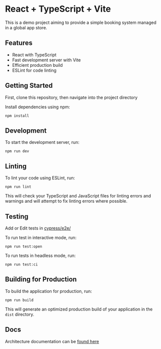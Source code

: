 # React + TypeScript + Vite

This is a demo project aiming to provide a simple booking system managed in a global app store.

## Features

- React with TypeScript
- Fast development server with Vite
- Efficient production build
- ESLint for code linting

## Getting Started

First, clone this repository, then navigate into the project directory

Install dependencies using npm:

```
npm install
```

## Development

To start the development server, run:

```
npm run dev
```
## Linting

To lint your code using ESLint, run:

```
npm run lint
```

This will check your TypeScript and JavaScript files for linting errors and warnings and will attempt to fix linting errors where possible.

## Testing

Add or Edit tests in [cypress/e2e/](/cypress/e2e/main.cy.ts)

To run test in interactive mode, run:

```
npm run test:open
```

To run tests in headless mode, run:
```
npm run test:ci
```

## Building for Production

To build the application for production, run:

```
npm run build
```


This will generate an optimized production build of your application in the `dist` directory.

## Docs

Architecture documentation can be [found here](/docs/index.md)

